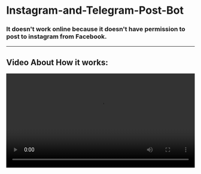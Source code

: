 # Instagram-and-Telegram-Post-Bot

### It doesn't work online because it doesn't have permission to post to instagram from Facebook.
<hr>

## Video About How it works:
<div>
    <video src="./Resources/video.mp4" style="width:100%">
</div>
